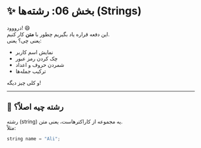 # ✨ بخش 06: رشته‌ها (Strings)

درووود! 😄  
این دفعه قراره یاد بگیریم چطور با **متن** کار کنیم.  
یعنی چی؟ یعنی:

- نمایش اسم کاربر
- چک کردن رمز عبور
- شمردن حروف و اعداد
- ترکیب جمله‌ها

و کلی چیز دیگه!

---

## 📜 رشته چیه اصلاً؟

رشته (string) یه مجموعه از کاراکترهاست، یعنی متن.  
مثلاً:

```cpp
string name = "Ali";
